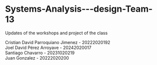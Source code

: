 # Systems-Analysis---design-Team-13
Updates of the workshops and project of the class

Cristian David Parroquiano Jimenez - 20222020192<br/>
Joel David Pérez Arroyave - 20242020017<br/>
Santiago Chavarro - 20231020219<br/>
Juan Gonzalez - 20222020200<br/>
